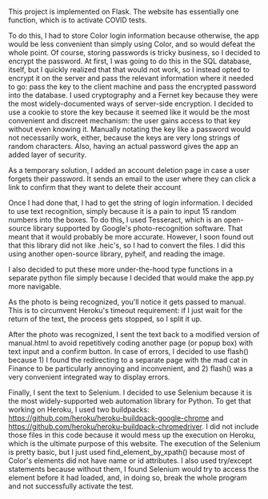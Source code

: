 This project is implemented on Flask. The website has essentially one function, which is to activate COVID tests. 

To do this, I had to store Color login information because otherwise, the app would be less convenient than simply using Color, and so would defeat the whole point. Of course, storing passwords is tricky business, so I decided to encrypt the password. At first, I was going to do this in the SQL database, itself, but I quickly realized that that would not work, so I instead opted to encrypt it on the server and pass the relevant information where it needed to go: pass the key to the client machine and pass the encrypted password into the database. I used cryptography and a Fernet key because they were the most widely-documented ways of server-side encryption. I decided to use a cookie to store the key because it seemed like it would be the most convenient and discreet mechanism: the user gains access to that key without even knowing it. Manually notating the key like a password would not necessarily work, either, because the keys are very long strings of random characters. Also, having an actual password gives the app an added layer of security.  

As a temporary solution, I added an account deletion page in case a user forgets their password. It sends an email to the user where they can click a link to confirm that they want to delete their account

Once I had done that, I had to get the string of login information. I decided to use text recognition, simply because it is a pain to input 15 random numbers into the boxes. To do this, I used Tesseract, which is an open-source library supported by Google's photo-recognition software. That meant that it would probably be more accurate. However, I soon found out that this library did not like .heic's, so I had to convert the files. I did this using another open-source library, pyheif, and reading the image.

I also decided to put these more under-the-hood type functions in a separate python file simply because I decided that would make the app.py more navigable.

As the photo is being recognized, you'll notice it gets passed to manual. This is to circumvent Heroku's timeout requirement: if I just wait for the return of the text, the process gets stopped, so I split it up. 

After the photo was recognized, I sent the text back to a modified version of manual.html to avoid repetitively coding another page (or popup box) with text input and a confirm button. In case of errors, I decided to use flash() because 1) I found the redirecting to a separate page with the mad cat in Finance to be particularly annoying and inconvenient, and 2) flash() was a very convenient integrated way to display errors. 

Finally, I sent the text to Selenium. I decided to use Selenium because it is the most widely-supported web automation library for Python. To get that working on Heroku, I used two buildpacks: https://github.com/heroku/heroku-buildpack-google-chrome and https://github.com/heroku/heroku-buildpack-chromedriver. I did not include those files in this code because it would mess up the execution on Heroku, which is the ultimate purpose of this website. The execution of the Selenium is pretty basic, but I just used find_element_by_xpath() because most of Color's elements did not have name or id attributes. I also used try/except statements because without them, I found Selenium would try to access the element before it had loaded, and, in doing so, break the whole program and not successfully activate the test. 

